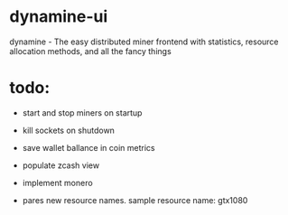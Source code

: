 # dynamine-ui
dynamine - The easy distributed miner frontend with statistics, resource allocation methods, and all the fancy things

# todo:

 - start and stop miners on startup
 - kill sockets on shutdown
 - save wallet ballance in coin metrics
 - populate zcash view
 - implement monero

 - pares new resource names. sample resource name: gtx1080
